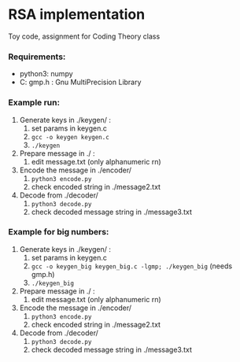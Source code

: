 # RSA implementation
Toy code, assignment for Coding Theory class

### Requirements:
  - python3: numpy
  - C: gmp.h : Gnu MultiPrecision Library

### Example run:
  1. Generate keys in ./keygen/ :
     1. set params in keygen.c
     1. `gcc -o keygen keygen.c`
     1. `./keygen`
  1. Prepare message in ./ :
     1. edit message.txt (only alphanumeric rn)
  1. Encode the message in ./encoder/
     1. `python3 encode.py`
     1. check encoded string in ./message2.txt
  1. Decode from ./decoder/
     1. `python3 decode.py`
     1. check decoded message string in ./message3.txt


### Example for big numbers:
  1. Generate keys in ./keygen/ :
     1. set params in keygen.c
     1. `gcc -o keygen_big keygen_big.c -lgmp; ./keygen_big` (needs gmp.h)
     1. `./keygen_big`
  1. Prepare message in ./ :
     1. edit message.txt (only alphanumeric rn)
  1. Encode the message in ./encoder/
     1. `python3 encode.py`
     1. check encoded string in ./message2.txt
  1. Decode from ./decoder/
     1. `python3 decode.py`
     1. check decoded message string in ./message3.txt



